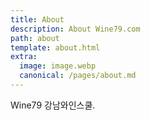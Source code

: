 ```yaml
---
title: About
description: About Wine79.com
path: about
template: about.html
extra:
  image: image.webp
  canonical: /pages/about.md
---
```


Wine79 강남와인스쿨. 
